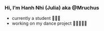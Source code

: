 ### Hi, I’m Hanh Nhi (Julia) aka @Mruchus

- currently a student 👩🏻‍🎓
- working on my dance project 👯‍♀️👩🏻‍💻

